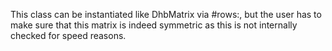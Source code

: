 This class can be instantiated like DhbMatrix via #rows:, but the user has to make sure that this matrix is indeed symmetric as this is not internally checked for speed reasons.